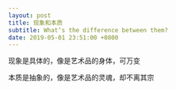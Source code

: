 ```yaml
---
layout: post
title: 现象和本质
subtitle: What‘s the difference between them?
date: 2019-05-01 23:51:00 +0800
---
```

现象是具体的，像是艺术品的身体，可万变

本质是抽象的，像是艺术品的灵魂，却不离其宗



